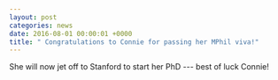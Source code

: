 ```yaml
---
layout: post
categories: news
date: 2016-08-01 00:00:01 +0000
title: " Congratulations to Connie for passing her MPhil viva!"
---
```


 She will now jet off to Stanford to start her PhD --- best of luck Connie!
